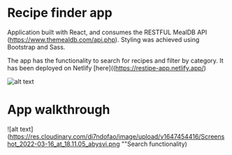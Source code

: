# Recipe finder app 
Application built with React, and consumes the RESTFUL MealDB API (https://www.themealdb.com/api.php). Styling was achieved using Bootstrap and Sass.

The app has the functionality to search for recipes and filter by category. It has been deployed on Netlify [here]((https://restipe-app.netlify.app/)

![alt text](https://res.cloudinary.com/di7ndofao/image/upload/v1648129768/Habit_tracker_app/Screenshot_2022-03-24_at_13.48.35_o2t0e3.png "Homepage")

App walkthrough
======


![alt text](https://res.cloudinary.com/di7ndofao/image/upload/v1647454416/Screenshot_2022-03-16_at_18.11.05_abysvi.png ""Search functionality)
